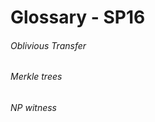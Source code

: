 Glossary - SP16
=============================================================================

###### Oblivious Transfer
###### Merkle trees
###### NP witness

